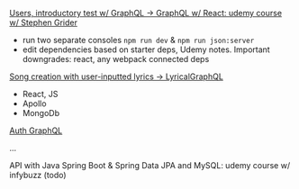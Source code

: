 [Users, introductory test w/ GraphQL -> GraphQL w/ React: udemy course w/ Stephen Grider](https://www.udemy.com/course/graphql-with-react-course/?utm_source=adwords&utm_medium=udemyads&utm_campaign=DSA_Catchall_la.EN_cc.US&utm_content=deal4584&utm_term=_._ag_95911180068_._ad_532194018659_._kw__._de_c_._dm__._pl__._ti_dsa-406594358574_._li_9019664_._pd__._&matchtype=&gclid=EAIaIQobChMIw4enzfvZ_gIVWG5vBB09ngMSEAAYASAAEgKetfD_BwE)
- run two separate consoles `npm run dev` & `npm run json:server`
- edit dependencies based on starter deps, Udemy notes. Important downgrades: react, any webpack connected deps

[Song creation with user-inputted lyrics -> LyricalGraphQL](https://github.com/gabrielc42/Lyrical-GraphQL)
  - React, JS
  - Apollo
  - MongoDb
  
[Auth GraphQL](https://github.com/gabrielc42/auth-graphql-starter)

...

API with Java Spring Boot & Spring Data JPA and MySQL: udemy course w/ infybuzz (todo)
